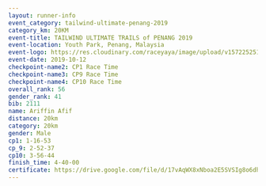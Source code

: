 ```yaml
---
layout: runner-info 
event_category: tailwind-ultimate-penang-2019 
category_km: 20KM 
event-title: TAILWIND ULTIMATE TRAILS of PENANG 2019 
event-location: Youth Park, Penang, Malaysia 
event-logo: https://res.cloudinary.com/raceyaya/image/upload/v1572252513/logo/utop-2019_h9tzys.jpg 
event-date: 2019-10-12 
checkpoint-name2: CP1 Race Time 
checkpoint-name3: CP9 Race Time 
checkpoint-name4: CP10 Race Time 
overall_rank: 56
gender_rank: 41
bib: 2111
name: Ariffin Afif
distance: 20km
category: 20km
gender: Male
cp1: 1-16-53
cp_9: 2-52-37
cp10: 3-56-44
finish_time: 4-40-00
certificate: https://drive.google.com/file/d/17vAqWX8xNboa2E5SVSIg8o6dhqXp_hio/view?usp=sharing
---
```

